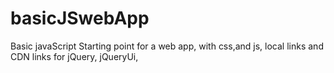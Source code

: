 # basicJSwebApp
Basic javaScript Starting point for a web app, with css,and js, local links and CDN links for  jQuery, jQueryUi, 
